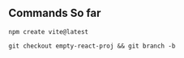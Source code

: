 ## Commands So far

```
npm create vite@latest
```

```
git checkout empty-react-proj && git branch -b
```
